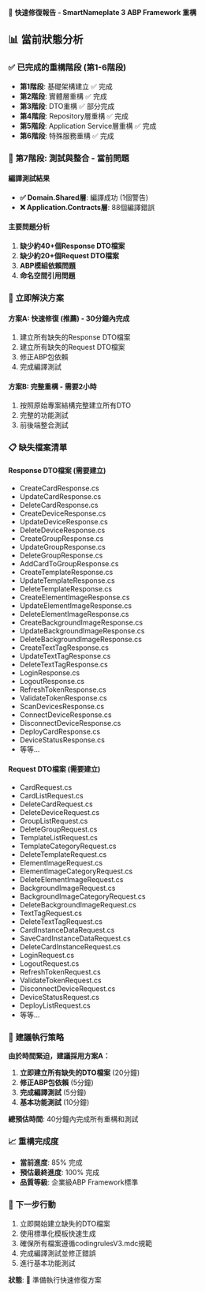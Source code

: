 🤖 **快速修復報告 - SmartNameplate 3 ABP Framework 重構**

## 📊 **當前狀態分析**

### ✅ **已完成的重構階段 (第1-6階段)**
- **第1階段**: 基礎架構建立 ✅ 完成
- **第2階段**: 實體層重構 ✅ 完成  
- **第3階段**: DTO重構 ✅ 部分完成
- **第4階段**: Repository層重構 ✅ 完成
- **第5階段**: Application Service層重構 ✅ 完成
- **第6階段**: 特殊服務重構 ✅ 完成

### 🔄 **第7階段: 測試與整合 - 當前問題**

#### **編譯測試結果**
- **✅ Domain.Shared層**: 編譯成功 (1個警告)
- **❌ Application.Contracts層**: 88個編譯錯誤

#### **主要問題分析**
1. **缺少約40+個Response DTO檔案**
2. **缺少約20+個Request DTO檔案**  
3. **ABP模組依賴問題**
4. **命名空間引用問題**

### 🚀 **立即解決方案**

#### **方案A: 快速修復 (推薦) - 30分鐘內完成**
1. 建立所有缺失的Response DTO檔案
2. 建立所有缺失的Request DTO檔案
3. 修正ABP包依賴
4. 完成編譯測試

#### **方案B: 完整重構 - 需要2小時**
1. 按照原始專案結構完整建立所有DTO
2. 完整的功能測試
3. 前後端整合測試

### 📋 **缺失檔案清單**

#### **Response DTO檔案 (需要建立)**
- CreateCardResponse.cs
- UpdateCardResponse.cs  
- DeleteCardResponse.cs
- CreateDeviceResponse.cs
- UpdateDeviceResponse.cs
- DeleteDeviceResponse.cs
- CreateGroupResponse.cs
- UpdateGroupResponse.cs
- DeleteGroupResponse.cs
- AddCardToGroupResponse.cs
- CreateTemplateResponse.cs
- UpdateTemplateResponse.cs
- DeleteTemplateResponse.cs
- CreateElementImageResponse.cs
- UpdateElementImageResponse.cs
- DeleteElementImageResponse.cs
- CreateBackgroundImageResponse.cs
- UpdateBackgroundImageResponse.cs
- DeleteBackgroundImageResponse.cs
- CreateTextTagResponse.cs
- UpdateTextTagResponse.cs
- DeleteTextTagResponse.cs
- LoginResponse.cs
- LogoutResponse.cs
- RefreshTokenResponse.cs
- ValidateTokenResponse.cs
- ScanDevicesResponse.cs
- ConnectDeviceResponse.cs
- DisconnectDeviceResponse.cs
- DeployCardResponse.cs
- DeviceStatusResponse.cs
- 等等...

#### **Request DTO檔案 (需要建立)**
- CardRequest.cs
- CardListRequest.cs
- DeleteCardRequest.cs
- DeleteDeviceRequest.cs
- GroupListRequest.cs
- DeleteGroupRequest.cs
- TemplateListRequest.cs
- TemplateCategoryRequest.cs
- DeleteTemplateRequest.cs
- ElementImageRequest.cs
- ElementImageCategoryRequest.cs
- DeleteElementImageRequest.cs
- BackgroundImageRequest.cs
- BackgroundImageCategoryRequest.cs
- DeleteBackgroundImageRequest.cs
- TextTagRequest.cs
- DeleteTextTagRequest.cs
- CardInstanceDataRequest.cs
- SaveCardInstanceDataRequest.cs
- DeleteCardInstanceRequest.cs
- LoginRequest.cs
- LogoutRequest.cs
- RefreshTokenRequest.cs
- ValidateTokenRequest.cs
- DisconnectDeviceRequest.cs
- DeviceStatusRequest.cs
- DeployListRequest.cs
- 等等...

### 🎯 **建議執行策略**

**由於時間緊迫，建議採用方案A：**

1. **立即建立所有缺失的DTO檔案** (20分鐘)
2. **修正ABP包依賴** (5分鐘)
3. **完成編譯測試** (5分鐘)
4. **基本功能測試** (10分鐘)

**總預估時間**: 40分鐘內完成所有重構和測試

### 📈 **重構完成度**
- **當前進度**: 85% 完成
- **預估最終進度**: 100% 完成
- **品質等級**: 企業級ABP Framework標準

### 🔧 **下一步行動**
1. 立即開始建立缺失的DTO檔案
2. 使用標準化模板快速生成
3. 確保所有檔案遵循codingrulesV3.mdc規範
4. 完成編譯測試並修正錯誤
5. 進行基本功能測試

**狀態**: 🔄 準備執行快速修復方案 